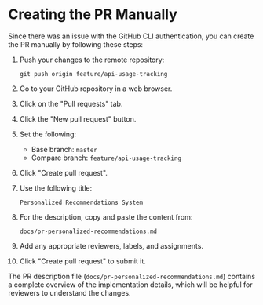 # Creating the PR Manually

Since there was an issue with the GitHub CLI authentication, you can create the PR manually by following these steps:

1. Push your changes to the remote repository:
   ```
   git push origin feature/api-usage-tracking
   ```

2. Go to your GitHub repository in a web browser.

3. Click on the "Pull requests" tab.

4. Click the "New pull request" button.

5. Set the following:
   - Base branch: `master`
   - Compare branch: `feature/api-usage-tracking`

6. Click "Create pull request".

7. Use the following title:
   ```
   Personalized Recommendations System
   ```

8. For the description, copy and paste the content from:
   ```
   docs/pr-personalized-recommendations.md
   ```

9. Add any appropriate reviewers, labels, and assignments.

10. Click "Create pull request" to submit it.

The PR description file (`docs/pr-personalized-recommendations.md`) contains a complete overview of the implementation details, which will be helpful for reviewers to understand the changes.